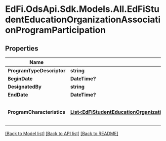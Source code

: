 # EdFi.OdsApi.Sdk.Models.All.EdFiStudentEducationOrganizationAssociationProgramParticipation
## Properties

Name | Type | Description | Notes
------------ | ------------- | ------------- | -------------
**ProgramTypeDescriptor** | **string** | The type of program. | 
**BeginDate** | **DateTime?** | The date the Student was associated with the Program or service. | [optional] 
**DesignatedBy** | **string** | The person, organization, or department that designated the program association. | [optional] 
**EndDate** | **DateTime?** | The date the Program participation ended. | [optional] 
**ProgramCharacteristics** | [**List&lt;EdFiStudentEducationOrganizationAssociationProgramParticipationProgramCharacteristic&gt;**](EdFiStudentEducationOrganizationAssociationProgramParticipationProgramCharacteristic.md) | An unordered collection of studentEducationOrganizationAssociationProgramParticipationProgramCharacteristics. Reflects important characteristics of the Program, such as categories or particular indications. | [optional] 

[[Back to Model list]](../README.md#documentation-for-models) [[Back to API list]](../README.md#documentation-for-api-endpoints) [[Back to README]](../README.md)

